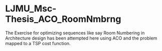 # LJMU_Msc-Thesis_ACO_RoomNmbrng

The Exercise for optimizing sequences like say Room Numbering in Architecture design has been attempted here using ACO and the problem mapped to a TSP cost function. 
